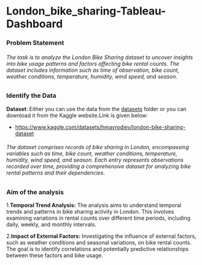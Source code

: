 # London_bike_sharing-Tableau-Dashboard
### Problem Statement
###### The task is to analyze the London Bike Sharing dataset to uncover insights into bike usage patterns and factors affecting bike rental counts. The dataset includes information such as time of observation, bike count, weather conditions, temperature, humidity, wind speed, and season.
### Identify the Data
**Dataset**: Either you can use the data from the [datasets](https://github.com/irahul32/London_bike_sharing-Tableau-Dashboard/tree/main/Datasets) folder or you can download it from the Kaggle website.Link is given below:
  - https://www.kaggle.com/datasets/hmavrodiev/london-bike-sharing-dataset
###### The dataset comprises records of bike sharing in London, encompassing variables such as time, bike count, weather conditions, temperature, humidity, wind speed, and season. Each entry represents observations recorded over time, providing a comprehensive dataset for analyzing bike rental patterns and their dependencies.
### Aim of the analysis
1.**Temporal Trend Analysis:** The analysis aims to understand temporal trends and patterns in bike sharing activity in London. This involves examining variations in rental counts over different time periods, including daily, weekly, and monthly intervals.

2.**Impact of External Factors:** Investigating the influence of external factors, such as weather conditions and seasonal variations, on bike rental counts. The goal is to identify correlations and potentially predictive relationships between these factors and bike usage.
